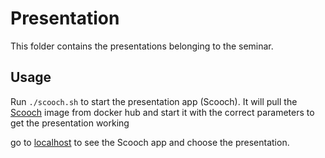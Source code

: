 # Presentation

This folder contains the presentations belonging to the seminar.

## Usage

Run `./scooch.sh` to start the presentation app (Scooch). It will pull the [Scooch](http://ivo2u.nl/Yi) image from 
docker hub and start it with the correct parameters to get the presentation working

go to [localhost](http://localhost) to see the Scooch app and choose the presentation.

